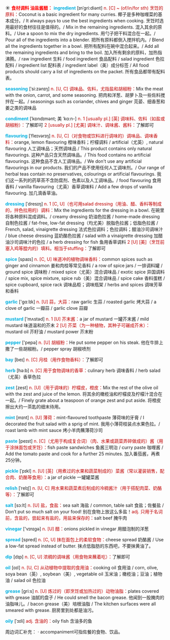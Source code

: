 ☀ <font color="red">**食材调料 油盐酱醋：**</font>
<font color="sky blue">**ingredient**</font> [ɪnˈgri:diənt]
<font color="#c00000">n. [C] ~ (of/in/for sth) 烹饪的原料：</font>Coconut is a basic ingredient for many curries. 椰子是多种咖喱菜的基本成分。/ It always pays to use the best ingredients when cooking. 烹饪时选用最好的食材往往是值得的。/ Mix in the remaining ingredients. 混入其余的原料。/ Use a spoon to mix the dry ingredients. 用勺子把干料混合在一起。/ Pour all of the ingredients into a blender. 把所有原料都倒入搅拌机内。/ Blend all the ingredients together in a bowl. 把所有配料在碗中混合起来。/ Add all the remaining ingredients and bring to the boil. 加入所有剩余的原料，加热指沸腾。/ raw ingredient 生料 / food ingredient 食品配料 / salad ingredient 色拉配料 / ingredient list 配料表 / ingredient label（美）成分标签 / All food products should carry a list of ingredients on the packet. 所有食品都带有配料表。           

<font color="sky blue">**seasoning**</font> [ˈsi:zənɪŋ]
<font color="#c00000">n. [U, C] 调味品、佐料，尤指盐和胡椒粉：</font>Mix the meat with the onion, carrot, and some seasoning. 把肉和洋葱、胡萝卜及一些佐料搅拌在一起。/ seasonings such as coriander, chives and ginger 芫荽、细香葱和姜之类的调味品

<font color="sky blue">**condiment**</font> [ˈkɒndɪmənt; 美 ˈkɑ:n-]
<font color="#c00000">n. 1 [usually pl.] [英] 调味料、佐料（如盐或胡椒粉）：</font>了解即可 <font color="#c00000">2 [usually pl.] [尤美] 调味汁、调味酱、酱料：</font>了解即可
            
<font color="sky blue">**flavouring**</font> [ˈfleɪvərɪŋ]
<font color="#c00000">n. [U, C]（对食物或饮料进行调味的）调味品、调味香料：</font>orange, lemon flavouring 橙味香料；柠檬调料 / artificial（尤英）, natural flavouring 人工调味品；天然调味品 / This product contains only natural flavourings. 这种产品只含天然调味品。/ This food contains no artificial flavourings. 这种食品不含人工调味品。/ We don't use any artificial flavourings in our products. 我们的产品不使用任何人工调味剂。/ Our range of herbal teas contain no preservatives, colourings or artificial flavourings. 我们这一系列的药草茶不含防腐剂、色素以及人工调味品。/ food flavouring 食用香料 / vanilla flavouring（尤英）香草调味料 / Add a few drops of vanilla flavouring. 加几滴香草油。                     

<font color="sky blue">**dressing**</font> [ˈdresɪŋ]
<font color="#c00000">n. 1 [C, U]（也可用salad dressing（用油、醋、香料等制成的，拌色拉用的）调料：</font>Mix the ingredients for the dressing in a bowl. 在碗里将各种原料混成调料。/ creamy dressing 奶油色拉酱 / home-made dressing 自制色拉酱 / fat-free, low-fat dressing（均尤美）脱脂色拉酱；低脂色拉酱 / French, salad, vinaigrette dressing 法式色拉调料；色拉调料；醋油沙司调味汁 / blue cheese dressing 蓝奶酪色拉酱 / salad with a vinaigrette dressing 加醋油沙司调味汁的色拉 / a herb dressing for fish 鱼用香草调料 <font color="#c00000">2 [U] [美]（烹饪前塞入鸡等膛内的）填料。相当于stuffing：</font>了解即可
 
<font color="sky blue">**spice**</font> [spaɪs]
<font color="#c00000">n. [C, U] 味道冲的植物调味香料：</font>common spices such as ginger and cinnamon 姜和肉桂等常见香料 / a row of spice jars / 一排调料罐 / ground spice 调味粉 / mixed spice（尤英）混合调味品 / exotic spice 异国调料 / spice mix, spice mixture, spice rub（美）混合调味品 / spice cake 香料蛋糕 / spice cupboard, spice rack 调味品柜；调味瓶架 / herbs and spices 调味芳草和香料

<font color="sky blue">**garlic**</font> ['ɡɑːlɪk] 
<font color="#c00000">n. [U] 蒜，大蒜：</font>raw garlic 生蒜 / roasted garlic 烤大蒜 / a clove of garlic 一瓣蒜 / garlic clove 蒜瓣

<font color="sky blue">**mustard**</font> ['mʌstəd] 
<font color="#c00000">n. 1 [U] 芥末酱：</font>a jar of mustard 一罐芥末酱 / mild mustard 味道温和的芥末 <font color="#c00000">2 [U] 芥菜（为一种植物，其种子可碾成芥末）：</font>mustard oil 芥籽油 / mustard power 芥末粉

<font color="sky blue">**pepper**</font> ['pepə] 
<font color="#c00000">n. [U] 胡椒粉：</font>He put some pepper on his steak. 他在牛排上撒了一些胡椒粉。/ pepper spray 胡椒喷剂

<font color="sky blue">**bay**</font> [beɪ] 
<font color="#c00000">n. [C] 月桂（用作食物香料）：</font>了解即可

<font color="sky blue">**herb**</font> [hə:b] 
<font color="#c00000">n. [C] 用于食物调味的香草：</font>culinary herb 调味香料 / herb salad（尤英）香草色拉
           
<font color="sky blue">**zest**</font> [zest]
<font color="#c00000">n. [U]（用于调味的）柠檬皮，橙皮：</font>Mix the rest of the olive oil with the zest and juice of the lemon. 将其余的橄榄油和柠檬皮及柠檬汁混合在一起。/ Finely grate about a teaspoon of orange zest and put aside. 将橙皮擦出大约一茶匙的细末待用。
           
<font color="sky blue">**mint**</font> [mɪnt]
<font color="#c00000">n. [U] 薄荷：</font>mint-flavoured toothpaste 薄荷味的牙膏 / I decorated the fruit salad with a sprig of mint. 我用小薄荷枝装点水果色拉。/ roast lamb with mint sauce 烤小羊肉蘸薄荷沙司

<font color="sky blue">**paste**</font> [peɪst]
<font color="#c00000">n. [C]（尤用于构成复合词）（肉、水果或蔬菜弄碎做成的）酱（用于涂抹面包或烹饪）：</font>fish paste sandwiches 鱼酱三明治 / curry paste 咖喱酱 / Add the tomato paste and cook for a further 25 minutes. 加入番茄酱，再煮25分钟。

<font color="sky blue">**pickle**</font> [ˈpɪkl]
<font color="#c00000">n. [U] [英]（用煮过的水果和蔬菜制成的）菜酱（常以灌装销售，配合肉、奶酪等食用）：</font>a jar of pickle 一罐罐菜酱

<font color="sky blue">**relish**</font> [ˈrelɪʃ]
<font color="#c00000">n. [U, C] 用水果和蔬菜煮后制成的冷稠酱汁（用于搭配肉菜、奶酪等）：</font>了解即可
           
<font color="sky blue">**salt**</font> [sɔ:lt] 
<font color="#c00000">n. [U] 盐，食盐：</font>sea salt 海盐 / common, table salt 食盐；佐餐盐 / Don’t put so much salt on your food! 别在食物上放这么多盐！<font color="#c00000">adj. 只用于名词前，含盐的，尝起来有盐的，用盐来保存的：</font>salt beef 腌牛肉

<font color="sky blue">**vinegar**</font> ['vɪnɪɡə] 
<font color="#c00000">n. [U] 醋：</font>onions pickled in vinegar 用醋泡制的洋葱

<font color="sky blue">**spread**</font> [spred] 
<font color="#c00000">n. [C, U] 抹在面包上的柔软食物：</font>cheese spread 奶酪酱 / Use a low-fat spread instead of butter. 抹点低脂肪的东西吧，不要抹黄油了。

<font color="sky blue">**dip**</font> [dɪp] 
<font color="#c00000">n. [C, U] 浓稠的调味酱（用食物来蘸着吃）：</font>了解即可

<font color="sky blue">**oil**</font> [ɒɪl] 
<font color="#c00000">n. [U, C] 从动植物中提取的食用油：</font>cooking oil 食用油 / corn, olive, soya bean（英）, soybean（美）, vegetable oil 玉米油；橄榄油；豆油；植物油 / salad oil 色拉油
           
<font color="sky blue">**grease**</font> [gri:s]
<font color="#c00000">n. [U] 炼过的（即烹饪或加热过的）动物油脂：</font>plates covered with grease 油腻的盘子 / He could smell the bacon grease. 他闻到一股腌肉的油脂味儿。/ bacon grease（美）培根油脂 / The kitchen surfaces were all smeared with grease. 厨房里到处都是油污。
                       
<font color="sky blue">**oily**</font> [ˈɔɪli]
<font color="#c00000">adj. 含油的：</font>oily fish 含油多的鱼

周边词汇补充：
· accompaniment可指佐餐的食物、饮品。
